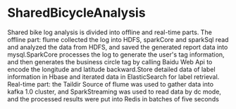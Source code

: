 # SharedBicycleAnalysis
Shared bike log analysis is divided into offline and real-time parts.
The offline part: 
flume collected the log into HDFS, sparkCore and sparkSql read and analyzed the data from HDFS, and saved the generated report data into mysql.SparkCore processes the log to generate the user's tag information, and then generates the business circle tag by calling Baidu Web Api to encode the longitude and latitude backward.Store detailed data of label information in Hbase and iterated data in ElasticSearch for label retrieval.
Real-time part: 
the Taildir Source of flume was used to gather data into kafka 1.0 cluster, and SparkStreaming was used to read data by dc mode, and the processed results were put into Redis in batches of five seconds
